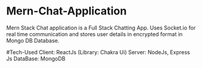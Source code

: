 # Mern-Chat-Application
Mern Stack Chat application is a Full Stack Chatting App. Uses Socket.io for real time communication and stores user details in encrypted format in Mongo DB Database.

#Tech-Used
 Client: ReactJs (Library: Chakra Ui)
 Server: NodeJs, Express Js
 DataBase: MongoDB
 
